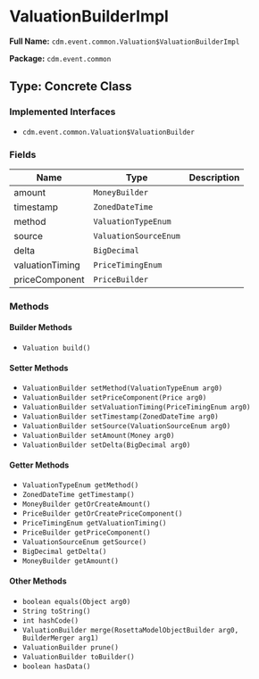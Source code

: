# ValuationBuilderImpl

**Full Name:** `cdm.event.common.Valuation$ValuationBuilderImpl`

**Package:** `cdm.event.common`

## Type: Concrete Class

### Implemented Interfaces

- `cdm.event.common.Valuation$ValuationBuilder`

### Fields

| Name | Type | Description |
|------|------|-------------|
| amount | `MoneyBuilder` |  |
| timestamp | `ZonedDateTime` |  |
| method | `ValuationTypeEnum` |  |
| source | `ValuationSourceEnum` |  |
| delta | `BigDecimal` |  |
| valuationTiming | `PriceTimingEnum` |  |
| priceComponent | `PriceBuilder` |  |

### Methods

#### Builder Methods

- `Valuation build()`

#### Setter Methods

- `ValuationBuilder setMethod(ValuationTypeEnum arg0)`
- `ValuationBuilder setPriceComponent(Price arg0)`
- `ValuationBuilder setValuationTiming(PriceTimingEnum arg0)`
- `ValuationBuilder setTimestamp(ZonedDateTime arg0)`
- `ValuationBuilder setSource(ValuationSourceEnum arg0)`
- `ValuationBuilder setAmount(Money arg0)`
- `ValuationBuilder setDelta(BigDecimal arg0)`

#### Getter Methods

- `ValuationTypeEnum getMethod()`
- `ZonedDateTime getTimestamp()`
- `MoneyBuilder getOrCreateAmount()`
- `PriceBuilder getOrCreatePriceComponent()`
- `PriceTimingEnum getValuationTiming()`
- `PriceBuilder getPriceComponent()`
- `ValuationSourceEnum getSource()`
- `BigDecimal getDelta()`
- `MoneyBuilder getAmount()`

#### Other Methods

- `boolean equals(Object arg0)`
- `String toString()`
- `int hashCode()`
- `ValuationBuilder merge(RosettaModelObjectBuilder arg0, BuilderMerger arg1)`
- `ValuationBuilder prune()`
- `ValuationBuilder toBuilder()`
- `boolean hasData()`

